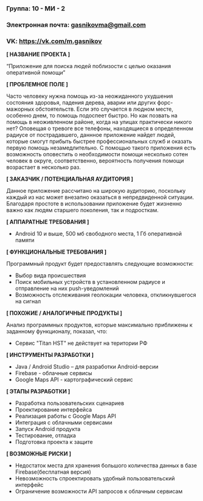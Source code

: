 ### Группа: 10 - МИ - 2
### Электронная почта: gasnikovma@gmail.com
### VK: https://vk.com/m.gasnikov


**[ НАЗВАНИЕ ПРОЕКТА ]**

“Приложение для поиска людей поблизости с целью оказания оперативной помощи”

**[ ПРОБЛЕМНОЕ ПОЛЕ ]**

Часто человеку нужна помощь из-за неожиданного ухудшения состояния здоровья, падения дерева, аварии или других форс-мажорных обстоятельств. Если это случается в людном месте, особенно днем, то помощь подоспеет быстро. Но как позвать на помощь в неоживленном районе, когда на улицах практически никого нет? Оповещая о тревоге все телефоны, находящиеся в определенном радиусе от пострадавшего, даннное приложение найдет людей, которые смогут прибыть быстрее профессиональных служб и оказать первую помощь незамедлительно. С помощью такого приложения есть возможность оповестить о необходимости помощи несколько сотен человек в округе, соответственно, вероятность получения помощи возрастает в несколько раз.

**[ ЗАКАЗЧИК / ПОТЕНЦИАЛЬНАЯ АУДИТОРИЯ ]**

Данное приложение рассчитано на широкую аудиторию, поскольку каждый из нас может внезапно оказаться в непредвиденной ситуации. Благодаря простоте в использовании приложение будет жизненно важно как людям старшего поколения, так и подросткам.

**[ АППАРАТНЫЕ ТРЕБОВАНИЯ ]** 

- Android 10  и выше, 500 мб свободного места, 1 Гб оперативной памяти

**[ ФУНКЦИОНАЛЬНЫЕ ТРЕБОВАНИЯ ]**

Программный продукт будет предоставлять следующие возможности:

- Выбор вида происшествия
- Поиск мобильных устройств в установленном радиусе и отправление на них push-уведомлений
- Возможность отслеживания геолокации человека, откликнувшегося на сигнал

**[ ПОХОЖИЕ / АНАЛОГИЧНЫЕ ПРОДУКТЫ ]**

Анализ программных продуктов, которые максимально приближены к заданному функционалу, показал, что:
- Сервис "Titan HST" не действует на територии РФ

**[ ИНСТРУМЕНТЫ РАЗРАБОТКИ ]**

-	Java / Android Studio – для разработки Android-версии
- Firebase - облачные сервисы
- Google Maps API -  картографический сервис

**[ ЭТАПЫ РАЗРАБОТКИ ]**

-	Разработка пользовательских сценариев
- Проектирование интерфейса
- Реализация работы с Google Maps API
- Интеграция с облачными сервисами
-	Запуск Android продукта
-	Тестирование, отладка
-	Подготовка проекта к защите

**[ ВОЗМОЖНЫЕ РИСКИ ]**

- Недостаток места для хранения большого количества данных в базе Firebase(бесплатная версия)
- Невозможность спроектировать удобный пользовательский интерфейс
- Ограничение возможности API запросов к облачным сервисам












